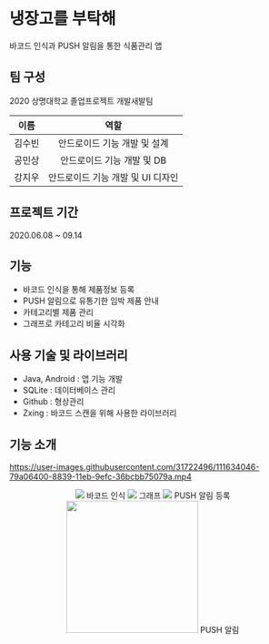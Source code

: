 # 냉장고를 부탁해
바코드 인식과 PUSH 알림을 통한 식품관리 앱

## 팀 구성
2020 상명대학교 졸업프로젝트 개발새발팀

이름|역할
:---:|:---:
김수빈|안드로이드 기능 개발 및 설계
공민상|안드로이드 기능 개발 및 DB
강지우|안드로이드 기능 개발 및 UI 디자인

## 프로젝트 기간
2020.06.08 ~ 09.14

## 기능
- 바코드 인식을 통해 제품정보 등록
- PUSH 알림으로 유통기한 임박 제품 안내
- 카테고리별 제품 관리
- 그래프로 카테고리 비율 시각화

## 사용 기술 및 라이브러리
- Java, Android : 앱 기능 개발
- SQLite : 데이터베이스 관리
- Github : 형상관리
- Zxing : 바코드 스캔을 위해 사용한 라이브러리

## 기능 소개
https://user-images.githubusercontent.com/31722496/111634046-79a06400-8839-11eb-9efc-36bcbb75079a.mp4

<p align="center">
    <img src="https://user-images.githubusercontent.com/31722496/111635193-94bfa380-883a-11eb-9606-51882e61151b.gif" />
    바코드 인식
    <img src="https://user-images.githubusercontent.com/31722496/111635117-84a7c400-883a-11eb-9642-7879bf16393a.gif" />
    그래프
    <img src="https://user-images.githubusercontent.com/31722496/111635670-16afcc80-883b-11eb-9161-0a49e2dccfe7.gif" />
    PUSH 알림 등록
    <img src="https://user-images.githubusercontent.com/31722496/111635786-36df8b80-883b-11eb-97e1-03b533833dd5.jpg", width=232 />
    PUSH 알림
</p>
